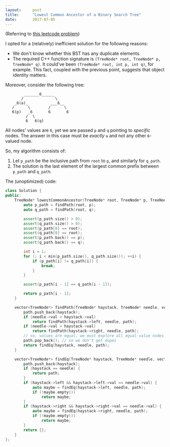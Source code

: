 ```yaml
---
layout:     post
title:      "Lowest Common Ancestor of a Binary Search Tree"
date:       2017-07-05
---
```


(Referring to [this leetcode problem](https://leetcode.com/problems/lowest-common-ancestor-of-a-binary-search-tree/))

I opted for a (relatively) inefficient solution for the following reasons:
* We don't know whether this BST has any duplicate elements.
* The required C++ function signature is `(TreeNode* root, TreeNode* p, TreeNode* q)`. It could've been `(TreeNode* root, int p, int q)`, for example. This fact, coupled with the previous point, suggests that object identity matters.

Moreover, consider the following tree:
```text
        _______6______
       /              \
    _6(a)_          ___6__
   /      \        /      \
   6(p)   _6       6       6
         /  \
         6   6(q)
```

All nodes' values are `6`, yet we are passed `p` and `q` pointing to *specific* nodes. The answer in this case must be *exactly* `a` and not any other `6`-valued node.

So, my algorithm consists of:
1. Let `p_path` be the inclusive path from `root` to `p`, and similarly for `q_path`.
2. The solution is the last element of the largest common prefix between `p_path` and `q_path`.

The (unoptimized) code:
```cpp
class Solution {
public:
    TreeNode* lowestCommonAncestor(TreeNode* root, TreeNode* p, TreeNode* q) {
        auto p_path = findPath(root, p);
        auto q_path = findPath(root, q);

        assert(p_path.size() > 0);
        assert(q_path.size() > 0);
        assert(p_path[0] == root);
        assert(q_path[0] == root);
        assert(p_path.back() == p);
        assert(q_path.back() == q);

        int i = 1;
        for (; i < min(p_path.size(), q_path.size()); ++i) {
            if (p_path[i] != q_path[i]) {
                break;
            }
        }

        assert(p_path[i - 1] == q_path[i - 1]);

        return p_path[i - 1];
    }

    vector<TreeNode*> findPath(TreeNode* haystack, TreeNode* needle, vector<TreeNode*> path = {}) {
        path.push_back(haystack);
        if (needle->val < haystack->val)
            return findPath(haystack->left, needle, path);
        if (needle->val > haystack->val)
            return findPath(haystack->right, needle, path);
        // so, values are equal. we must explore all equal-value nodes
        path.pop_back(); // so we don't get dupes
        return findEq(haystack, needle, path);
    }

    vector<TreeNode*> findEq(TreeNode* haystack, TreeNode* needle, vector<TreeNode*> path = {}) {
        path.push_back(haystack);
        if (haystack == needle) {
            return path;
        }
        if (haystack->left && haystack->left->val == needle->val) {
            auto maybe = findEq(haystack->left, needle, path);
            if (!maybe.empty())
                return maybe;
        }
        if (haystack->right && haystack->right->val == needle->val) {
            auto maybe = findEq(haystack->right, needle, path);
            if (!maybe.empty())
                return maybe;
        }
        return {};
    }
};
```